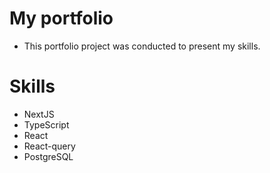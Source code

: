 # My portfolio
* This portfolio project was conducted to present my skills.


# Skills
* NextJS
* TypeScript
* React
* React-query
* PostgreSQL
